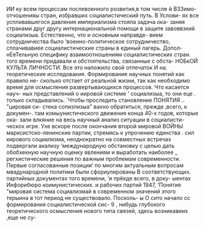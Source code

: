 ИИ
ку всем процессам послевоенного розвития,в том числе й В33имо-
отчошенияы стран, избравших социалистический путь. В Услови-
ях все успливавшегося давления империализма стояла задэча ока-
заняя странами друг другу интернациональной помощи в защите
завоввзкий социализыа. Естественно, что и основным направде-
вием сотрудничества было ‘военно-политическое сотрудничество,
сплачивавиее социалистические страны в единый лагерь. Допол-
нЕеТельную специфику взаимоотношениям социалистических стран.
того времени придавали и обстоятельства, связанные с обста-
НОБкОЙ КУЛЬТА ЛИЧНОСТИ.
Все это наложило свой отпечаток И на. теоретические
исследовакия. Формирование научных понятий как правило не-
сколько отстает от реальной жизни, так как необходимо время
для осмысления развертывающихся процессов. Что касается науч-
ных представлений о иировой системе ’ социализыа, то они еце .
только складывались.
`Чтобы проследить становление ПОНЯТИЯ .. "цировая си-
стека сопизлизыа" вахно обратиться, прежде ‚всего, к докумен-.
там комыунистического движения конца 40-х годов, которые ока-
зали влкяние на весь научный анализ ситуации в социалисти-
ческох игре. Ухе вскоре после окончания второй мировой ВОЙНЫ
марксистско-ленинские партии, стремясь к упрочению единства .
сил кирового социализма, неоднократно на совместных встречах
подвергали акализу ‘международную обстановку с целью дать
обобхекную научную оценку явлениям и выработать наиболее _
регхистические решения по важным проблемам современности.
Первые согласованные позиции‘ по многим актуальным вопросам
мвадународной политики были сфориулированы В соответствующих.
партийных документах того времени, ‘и прёкде всего, в доку-
ыентах Инфорибюро коимунистических. и рабочих партий 1947,
‘Понятия "мировая система социализмай в современном
значений этого терыина в тот период не существовало. Посколь-
ы О сито начало сс формирования социалистической сис-
9 , нибудь глубокого теоретического
осмысления нового типа связей, здесь возникавиих ‚еще не су-
